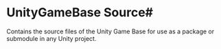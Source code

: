 # UnityGameBase Source#

Contains the source files of the Unity Game Base for use as a package or submodule in any Unity project. 